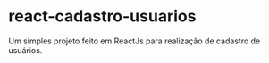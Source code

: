 # react-cadastro-usuarios
Um simples projeto feito em ReactJs para realização de cadastro de usuários.
